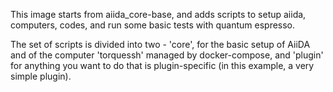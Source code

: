 This image starts from aiida_core-base, and adds scripts to setup aiida,
computers, codes, and run some basic tests with quantum espresso.

The set of scripts is divided into two - 'core', for the basic setup of AiiDA
and of the computer 'torquessh' managed by docker-compose, and
'plugin' for anything you want to do that is plugin-specific (in this 
example, a very simple plugin).
